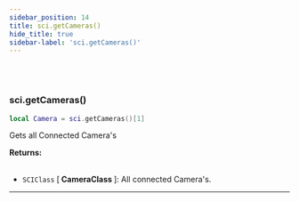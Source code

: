 ```yaml
---
sidebar_position: 14
title: sci.getCameras()
hide_title: true
sidebar-label: 'sci.getCameras()'
---
```


<br></br>

### sci.getCameras()

```lua
local Camera = sci.getCameras()[1]
```

Gets all Connected Camera's

<strong>Returns:</strong> <br></br>

- <code>SCIClass</code> [<strong> CameraClass </strong>]: All connected Camera's.
---
